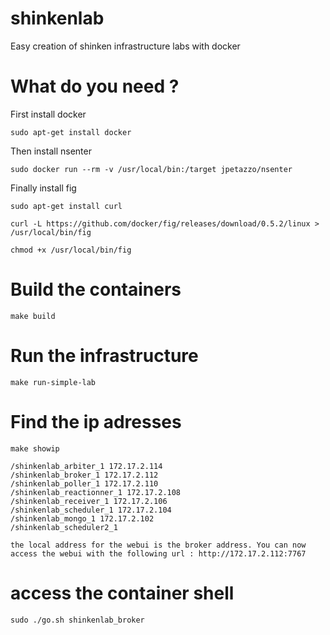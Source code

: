 shinkenlab
==========

Easy creation of shinken infrastructure labs with docker

What do you need ?
==================

First install docker 

    sudo apt-get install docker
  
Then install nsenter

    sudo docker run --rm -v /usr/local/bin:/target jpetazzo/nsenter
  
Finally install fig

    sudo apt-get install curl

    curl -L https://github.com/docker/fig/releases/download/0.5.2/linux > /usr/local/bin/fig
  
    chmod +x /usr/local/bin/fig


Build the containers
====================

    make build

Run the infrastructure
======================

    make run-simple-lab

Find the ip adresses
====================

    make showip

    /shinkenlab_arbiter_1 172.17.2.114
    /shinkenlab_broker_1 172.17.2.112
    /shinkenlab_poller_1 172.17.2.110
    /shinkenlab_reactionner_1 172.17.2.108
    /shinkenlab_receiver_1 172.17.2.106
    /shinkenlab_scheduler_1 172.17.2.104
    /shinkenlab_mongo_1 172.17.2.102
    /shinkenlab_scheduler2_1 

    the local address for the webui is the broker address. You can now access the webui with the following url : http://172.17.2.112:7767

access the container shell
=====================

    sudo ./go.sh shinkenlab_broker
